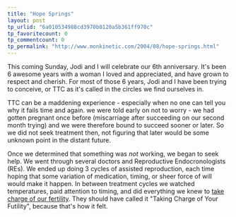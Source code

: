 ```yaml
---
title: "Hope Springs"
layout: post
tp_urlid: "6a010534988cd3970b0120a5b361ff970c"
tp_favoritecount: 0
tp_commentcount: 0
tp_permalink: "http://www.monkinetic.com/2004/08/hope-springs.html"
---
```

This coming Sunday, Jodi and I will celebrate our 6th anniversary. It&#39;s been 6 awesome years with a woman I loved and appreciated, and have grown to respect and cherish. For most of those 6 years, Jodi and I have been trying to conceive, or TTC as it&#39;s called in the circles we find ourselves in.	

TTC can be a maddening experience - especially when no one can tell you why it fails time and again. we were told early on not to worry - we had gotten pregnant once before (miscarriage after succeeding on our second month trying) and we were therefore bound to succeed sooner or later. So we did not seek treatment then, not figuring that later would be some unknown point in the distant future. 

Once we determined that something was *not* working, we began to seek help. We went through several doctors and Reproductive Endocronologists (REs). We ended up doing 3 cycles of assisted reproduction, each time hoping that some variation of medication, timing, or sheer force of will would make it happen. In between treatment cycles we watched temperatures, paid attention to timing, and did everything we knew to <a href="http://www.amazon.com/exec/obidos/tg/detail/-/0060937645/qid=1092147647/sr=1-1/ref=sr_1_1/103-0391232-7061447?v=glance&amp;s=books">take charge of our fertility</a>. They should have called it &quot;Taking Charge of Your Futility&quot;, because that&#39;s how it felt.
